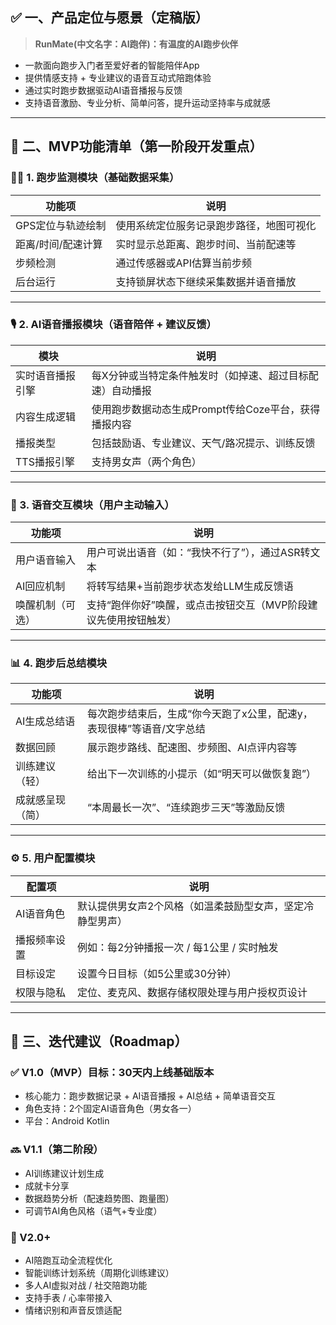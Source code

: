 ## ✅ 一、产品定位与愿景（定稿版）

> **RunMate(中文名字：AI跑伴)：有温度的AI跑步伙伴**

* 一款面向跑步入门者至爱好者的智能陪伴App
* 提供情感支持 + 专业建议的语音互动式陪跑体验
* 通过实时跑步数据驱动AI语音播报与反馈
* 支持语音激励、专业分析、简单问答，提升运动坚持率与成就感

---

## 🧩 二、MVP功能清单（第一阶段开发重点）

### 🏃‍♂️ 1. 跑步监测模块（基础数据采集）

| 功能项             | 说明                                     |
| ------------------ | ---------------------------------------- |
| GPS定位与轨迹绘制  | 使用系统定位服务记录跑步路径，地图可视化 |
| 距离/时间/配速计算 | 实时显示总距离、跑步时间、当前配速等     |
| 步频检测           | 通过传感器或API估算当前步频              |
| 后台运行           | 支持锁屏状态下继续采集数据并语音播放     |

---

### 🎙️ 2. AI语音播报模块（语音陪伴 + 建议反馈）

| 模块             | 说明                                                      |
| ---------------- | --------------------------------------------------------- |
| 实时语音播报引擎 | 每X分钟或当特定条件触发时（如掉速、超过目标配速）自动播报 |
| 内容生成逻辑     | 使用跑步数据动态生成Prompt传给Coze平台，获得播报内容      |
| 播报类型         | 包括鼓励语、专业建议、天气/路况提示、训练反馈             |
| TTS播报引擎      | 支持男女声（两个角色）                                    |

---

### 🤖 3. 语音交互模块（用户主动输入）

| 功能项           | 说明                                                            |
| ---------------- | --------------------------------------------------------------- |
| 用户语音输入     | 用户可说出语音（如：“我快不行了”），通过ASR转文本               |
| AI回应机制       | 将转写结果+当前跑步状态发给LLM生成反馈语                        |
| 唤醒机制（可选） | 支持“跑伴你好”唤醒，或点击按钮交互（MVP阶段建议先使用按钮触发） |

---

### 📊 4. 跑步后总结模块

| 功能项           | 说明                                                                  |
| ---------------- | --------------------------------------------------------------------- |
| AI生成总结语     | 每次跑步结束后，生成“你今天跑了x公里，配速y，表现很棒”等语音/文字总结 |
| 数据回顾         | 展示跑步路线、配速图、步频图、AI点评内容等                            |
| 训练建议（轻）   | 给出下一次训练的小提示（如“明天可以做恢复跑”）                        |
| 成就感呈现（简） | “本周最长一次”、“连续跑步三天”等激励反馈                              |

---

### ⚙️ 5. 用户配置模块

| 配置项       | 说明                                                      |
| ------------ | --------------------------------------------------------- |
| AI语音角色   | 默认提供男女声2个风格（如温柔鼓励型女声，坚定冷静型男声） |
| 播报频率设置 | 例如：每2分钟播报一次 / 每1公里 / 实时触发                |
| 目标设定     | 设置今日目标（如5公里或30分钟）                           |
| 权限与隐私   | 定位、麦克风、数据存储权限处理与用户授权页设计            |

---

## 🧠 三、迭代建议（Roadmap）

### ✅ V1.0（MVP）目标：**30天内上线基础版本**

* 核心能力：跑步数据记录 + AI语音播报 + AI总结 + 简单语音交互
* 角色支持：2个固定AI语音角色（男女各一）
* 平台：Android Kotlin

### 🔜 V1.1（第二阶段）

* AI训练建议计划生成
* 成就卡分享
* 数据趋势分析（配速趋势图、跑量图）
* 可调节AI角色风格（语气+专业度）

### 🔮 V2.0+

* AI陪跑互动全流程优化
* 智能训练计划系统（周期化训练建议）
* 多人AI虚拟对战 / 社交陪跑功能
* 支持手表 / 心率带接入
* 情绪识别和声音反馈适配

